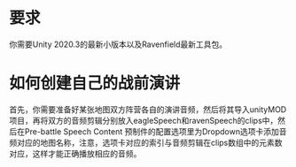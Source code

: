 # 要求
你需要Unity 2020.3的最新小版本以及Ravenfield最新工具包。
# 如何创建自己的战前演讲
首先，你需要准备好某张地图双方阵营各自的演讲音频，然后将其导入unityMOD项目，再将双方的音频剪辑分别放入eagleSpeech和ravenSpeech的clips中，然后在Pre-battle Speech Content 预制件的配置选项里为Dropdown选项卡添加音频对应的地图名称，注意，选项卡对应的索引与音频剪辑在clips数组中的元素数对应，这样才能正确播放相应的音频。
